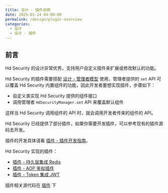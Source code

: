 ```yaml
---
title: 设计 - 插件说明
date: 2025-01-24 04:00:00
permalink: /design/plugin-overview
categories:
  - 设计
  - 设计 - 插件
---
```




## 前言

Hd Security 的设计非常优秀，支持用户自定义插件来扩展或修改默认的功能。

Hd Security 的插件需要搭配 [设计 - 管理者模型](/design/manager-model) 使用，管理者提供的 `set` API 可以覆盖 Hd Security 内置组件的功能，因此开发者要想实现插件，步骤如下：

- 自定义类实现 Hd Security 提供的组件接口
- 调用管理者 `HdSecurityManager.set` API 来覆盖默认组件

这样当 Hd Security 调用组件的 API 时，就会调用开发者传来的组件的 API。

Hd Security 已经提供了部分插件，如果你需要开发插件，可以参考现有的插件源码去开发。

插件的开发具体请看 [插件 - 插件开发指南](/guide/plugin-development)。

Hd Security 实现的插件：

- [插件 - 持久层集成 Redis](/guide/redis-plugin)
- [插件 - AOP 鉴权插件](/guide/aop-auth-plugin)
- [插件 - Token 集成 JWT](/guide/jwt-plugin)

插件相关源代码在 [插件](https://github.com/Kele-Bingtang/hd-security/tree/master/hd-security-plugin) 下
